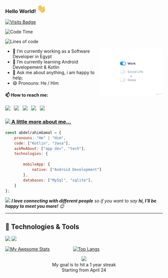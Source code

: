 ### Hello World!  <img src="https://github.com/Ahmednader65/Ahmednader65/blob/master/assets/Hi.gif" width="29px">
  [![Visits Badge](https://badges.pufler.dev/visits/Ahmednader65/Ahmednader65)](https://badges.pufler.dev/visits/abdelrahimgamal/abdelrahimgamal)
  <!--START_SECTION:waka-->
![Code Time](http://img.shields.io/badge/Code%20Time-1%2C420%20hrs%2014%20mins-blue)

![Lines of code](https://img.shields.io/badge/From%20Hello%20World%20I%27ve%20Written-1%20Million%20lines%20of%20code-blue)

<img src="https://github.com/AhmedNader65/AhmedNader65/blob/master/assets/life_balance.gif" alt="side Image" align="right" width="200" height="auto" />
  
  - 🔭 I’m currently working as a Software Developer in Egypt
  - 🌱 I’m currently learning Android Developement & Kotlin
  - 💬 Ask me about anything, i am happy to help;
  - 😄 Pronouns: He / Him
  
  
  #### 📫 How to reach me:
 
  [<img src="https://img.icons8.com/color/48/000000/linkedin.png" width="3.5%"/>](https://www.linkedin.com/in/abdelrahim-gamal-57ba351b4/)  &nbsp; 
  [<img src="https://img.icons8.com/fluent/48/000000/facebook-new.png" width="3.5%"/>](https://www.facebook.com/abdelrahim.gamal/)  &nbsp;
  [<img src="https://img.icons8.com/fluent/48/000000/instagram-new.png" width="3.5%"/>](https://www.instagram.com/abdelrahimgamal/)  &nbsp; 
  [<img src="https://img.icons8.com/fluent/48/000000/stack-overflow.png" width="3.5%"/>](https://stackoverflow.com/users/18588930/abdelrahim-gamal/)  &nbsp; 
  <a href="mailto:abdelrahimgamal97@gmail.com"> <img src="https://img.icons8.com/fluent/48/000000/gmail.png" width="3.5%"/>
  
### <img src="https://media.giphy.com/media/VgCDAzcKvsR6OM0uWg/giphy.gif" width="50"> A little more about me...  

```javascript
const abdelrahimGamal = {
    pronouns: "He" | "Him",
    code: ["Kotlin", "Java"],
    askMeAbout: ["app dev", "tech"],
    technologies: {
  
        mobileApp: {
            native: ["Android Development"]
        },
        databases: ["MySql", "sqlite"],
    }
};
```

<img src="https://media.giphy.com/media/LnQjpWaON8nhr21vNW/giphy.gif" width="60"> <em><b>I love connecting with different people</b> so if you want to say <b>hi, I'll be happy to meet you more!</b> 😊</em>

---
## 🔧 Technologies & Tools
![](https://img.shields.io/badge/Editor-Android_Studio-informational?style=flat&logo=android-studio&logoColor=white&color=2bbc8a)
![](https://img.shields.io/badge/Editor-IntelliJ_IDEA-informational?style=flat&logo=intellij-idea&logoColor=white&color=2bbc8a)
   
[![My Awesome Stats](https://awesome-github-stats.azurewebsites.net/user-stats/abdelrahimgamal?cardType=level&theme=github-dark)](https://git.io/awesome-stats-card)
  &nbsp; &nbsp; &nbsp; &nbsp; &nbsp; &nbsp; &nbsp; &nbsp; &nbsp;
[![Top Langs](https://github-readme-stats.vercel.app/api/top-langs/?username=abdelrahimgamal&layout=compact&text_color=daf7dc&bg_color=151515&hide=css,html,php)](https://github.com/anuraghazra/github-readme-stats)
  
  
<div align="center">
    <img height="200px" src="https://github-readme-streak-stats.herokuapp.com/?user=abdelrahimgamal"/> </br>
  My goal is to hit a 1 year streak </br>
  Starting from April 24
</div>
  
